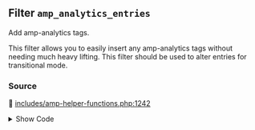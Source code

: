## Filter `amp_analytics_entries`


Add amp-analytics tags.

This filter allows you to easily insert any amp-analytics tags without needing much heavy lifting. This filter should be used to alter entries for transitional mode.

### Source

:link: [includes/amp-helper-functions.php:1242](../../includes/amp-helper-functions.php#L1242)

<details>
<summary>Show Code</summary>

```php
$analytics_entries = apply_filters( 'amp_analytics_entries', $analytics_entries );
```

</details>

